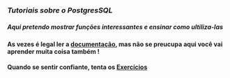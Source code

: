 
###  *Tutoriais sobre o PostgresSQL*
##### Aqui pretendo mostrar funções interessantes e ensinar como ultiliza-las
#### As vezes é legal ler a [documentação](http://pgdocptbr.sourceforge.net/pg80), mas não se preucupa aqui você vai aprender muita coisa também !
#### Quando se sentir confiante, tenta os [Exercícios](/Exercicios/)

